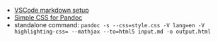 - [VSCode markdown setup](https://thisdavej.com/build-an-amazing-markdown-editor-using-visual-studio-code-and-pandoc/)
- [Simple CSS for Pandoc](http://benjam.info/panam/)
- standalone command: `pandoc -s --css=style.css -V lang=en -V highlighting-css= --mathjax --to=html5 input.md -o output.html`